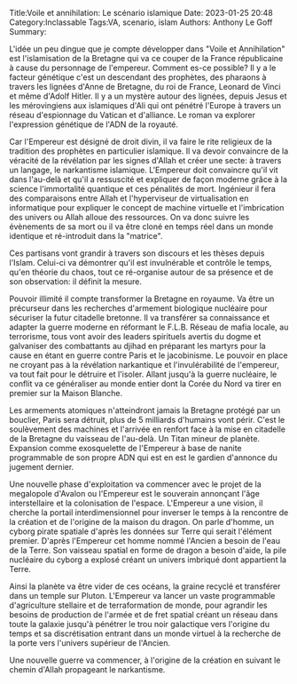 Title:Voile et annihilation: Le scénario islamique
Date: 2023-01-25 20:48
Category:Inclassable
Tags:VA, scenario, islam
Authors: Anthony Le Goff
Summary:

L'idée un peu dingue que je compte développer dans "Voile et Annihilation" est l'islamisation de la Bretagne qui va ce couper de la France républicaine à cause du personnage de l'empereur. Comment es-ce possible? Il y a le facteur génétique c'est un descendant des prophètes, des pharaons à travers les lignées d'Anne de Bretagne, du roi de France, Leonard de Vinci et même d'Adolf Hitler. Il y a un mystère autour des lignées, depuis Jesus et les mérovingiens aux islamiques d'Ali qui ont pénétré l'Europe à travers un réseau d'espionnage du Vatican et d'alliance. Le roman va explorer l'expression génétique de l'ADN de la royauté.

Car l'Empereur est désigné de droit divin, il va faire le rite religieux de la tradition des prophètes en particulier islamique. Il va devoir convaincre de la véracité de la révélation par les signes d'Allah et créer une secte: à travers un langage, le narkantisme islamique. L'Empereur doit convaincre qu'il vit dans l'au-delà et qu'il a ressuscité et expliquer de façon moderne grâce à la science l'immortalité quantique et ces pénalités de mort. Ingénieur il fera des comparaisons entre Allah et l'hyperviseur de virtualisation en informatique pour expliquer le concept de machine virtuelle et l'imbrication des univers ou Allah alloue des ressources. On va donc suivre les évènements de sa mort ou il va être cloné en temps réel dans un monde identique et ré-introduit dans la "matrice".

Ces partisans vont grandir à travers son discours et les thèses depuis l'Islam. Celui-ci va démontrer qu'il est invulnérable et contrôle le temps, qu'en théorie du chaos, tout ce ré-organise autour de sa présence et de son observation: il définit la mesure.

Pouvoir illimité il compte transformer la Bretagne en royaume. Va être un précurseur dans les recherches d'armement biologique nucléaire pour sécuriser la futur citadelle bretonne. Il va transférer sa connaissance et adapter la guerre moderne en réformant le F.L.B. Réseau de mafia locale, au terrorisme, tous vont avoir des leaders spirituels avertis du dogme et galvaniser des combattants au djihad en préparant les martyrs pour la cause en étant en guerre contre Paris et le jacobinisme. Le pouvoir en place ne croyant pas à la révélation narkantique et l'invulérabilité de l'empereur, va tout fait pour le détruire et l'isoler. Allant jusqu'à la guerre nucléaire, le conflit va ce généraliser au monde entier dont la Corée du Nord va tirer en premier sur la Maison Blanche.

Les armements atomiques n'atteindront jamais la Bretagne protégé par un bouclier, Paris sera détruit, plus de 5 milliards d'humains vont périr. C'est le soulèvement des machines et l'arrivée en renfort face à la mise en citadelle de la Bretagne du vaisseau de l'au-delà. Un Titan mineur de planète. Expansion comme exosquelette de l'Empereur à base de nanite programmable de son propre ADN qui est en est le gardien d'annonce du jugement dernier.

Une nouvelle phase d'exploitation va commencer avec le projet de la megalopole d'Avalon ou l'Empereur est le souverain annonçant l'âge interstellaire et la colonisation de l'espace. L'Empereur a une vision, il cherche la portail interdimensionnel pour inverser le temps à la rencontre de la création et de l'origine de la maison du dragon. On parle d'homme, un cyborg pirate spatiale d'après les données sur Terre qui serait l'élément premier. D'après l'Empereur cet homme nommé l'Ancien a besoin de l'eau de la Terre. Son vaisseau spatial en forme de dragon a besoin d'aide, la pile nucléaire du cyborg a explosé créant un univers imbriqué dont appartient la Terre.

Ainsi la planète va être vider de ces océans, la graine recyclé et transférer dans un temple sur Pluton. L'Empereur va lancer un vaste programmable d'agriculture stellaire et de terraformation de monde, pour agrandir les besoins de production de l'armée et de fret spatial créant un réseau dans toute la galaxie jusqu'à pénétrer le trou noir galactique vers l'origine du temps et sa discrétisation entrant dans un monde virtuel à la recherche de la porte vers l'univers supérieur de l'Ancien.

Une nouvelle guerre va commencer, à l'origine de la création en suivant le chemin d'Allah propageant le narkantisme.

